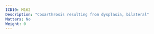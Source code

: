 ```yaml
---
ICD10: M162
Description: "Coxarthrosis resulting from dysplasia, bilateral"
Matters: No
Weight: 0
---
```

